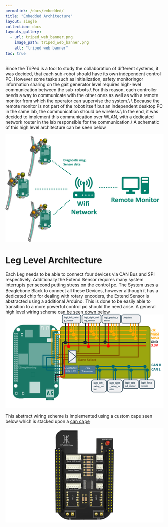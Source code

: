 ```yaml
---
permalink: /docs/embedded/
title: "Embedded Architecture"
layout: single
collection: docs
layouts_gallery:
  - url: triped_web_banner.png
    image_path: triped_web_banner.png
    alt: "triped web banner"
toc: true
---
```




Since the TriPed is a tool to study the collaboration of different systems, it was decided, that each sub-robot should have its own independent control PC.
However some tasks such as initialization, safety monitoringor information sharing on the gait generator level requires high-level communication between the sub-robots.\\
For this reason, each controller needs a way to communicate with the other ones as well as with a remote monitor from which the operator can supervise the system.\\
\\
Because the remote monitor is not part of the robot itself but an independent desktop PC in the same lab, the communication should be wireless.\\
In the end, it was decided to implement this communication over WLAN, with a dedicated network router in the lab responsible for the communication.\\
A schematic of this high level architecture can be seen below

![high level communication](https://raw.githubusercontent.com/TriPed-Robot/TriPed-Robot.github.io/master/images/full_control_network.png)

# Leg Level Architecture
Each Leg needs to be able to connect four devices via CAN Bus and SPI respectively.
Additionally the Extend Sensor requires many system interrupts per second putting stress on the control pc.
The System uses a Beaglebone Black to connect all these Devices, however although it has a dedicated chip for dealing with rotary encoders,
the Extend Sensor is abstracted using a additional Arduino. This is done to be easily able to transition to a more powerful control pc should the need arise.
A general high level wiring scheme can be seen down below
![abstract wiring scheme](https://raw.githubusercontent.com/TriPed-Robot/TriPed-Robot.github.io/master/images/Verdrahtungsschema.png)

This abstract wiring scheme is implemented using a custom cape seen below which is stacked upon a [can cape](https://www.waveshare.com/wiki/RS485_CAN_CAPE)

![beaglebone cape](https://raw.githubusercontent.com/TriPed-Robot/TriPed-Robot.github.io/master/images/bbb_cape.png)

